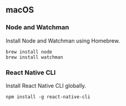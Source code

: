 ## macOS


### Node and Watchman
Install Node and Watchman using Homebrew.

```
brew install node
brew install watchman
```

### React Native CLI

Install React Native CLI globally.

```
npm install -g react-native-cli
```